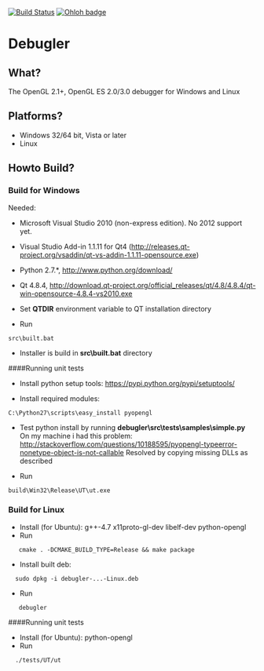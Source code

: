 [![Build Status](https://secure.travis-ci.org/debugler/debugler.png?branch=master)](http://travis-ci.org/debugler/debugler)
[![Ohloh badge](https://www.ohloh.net/p/debugler/widgets/project_thin_badge.gif)](http://www.ohloh.net/p/debugler)


# Debugler

## What?

The OpenGL 2.1+, OpenGL ES 2.0/3.0 debugger for Windows and Linux

## Platforms?
* Windows 32/64 bit, Vista or later
* Linux  

## Howto Build?

### Build for Windows

Needed: 
 * Microsoft Visual Studio 2010 (non-express edition). No 2012 support yet.

 * Visual Studio Add-in 1.1.11 for Qt4 (http://releases.qt-project.org/vsaddin/qt-vs-addin-1.1.11-opensource.exe)

 * Python 2.7.*, http://www.python.org/download/

 * Qt 4.8.4, http://download.qt-project.org/official_releases/qt/4.8/4.8.4/qt-win-opensource-4.8.4-vs2010.exe

 * Set <b>QTDIR</b> environment variable to QT installation directory 

 * Run 
```
src\built.bat
```
 * Installer is build in <b>src\built.bat</b> directory

####Running unit tests

 * Install python setup tools: https://pypi.python.org/pypi/setuptools/

 * Install required modules:
```
C:\Python27\scripts\easy_install pyopengl
```
 * Test python install by running <b>debugler\src\tests\samples\simple.py</b>
   On my machine i had this problem: http://stackoverflow.com/questions/10188595/pyopengl-typeerror-nonetype-object-is-not-callable
   Resolved by copying missing DLLs as described

 * Run
  ```
  build\Win32\Release\UT\ut.exe
  ```

### Build for Linux

  * Install (for Ubuntu): g++-4.7 x11proto-gl-dev libelf-dev python-opengl
  * Run
```
   cmake . -DCMAKE_BUILD_TYPE=Release && make package
```
  * Install built deb:
```  
  sudo dpkg -i debugler-...-Linux.deb
```
  * Run
```  
   debugler
```

####Running unit tests

  * Install (for Ubuntu): python-opengl
  * Run
```
  ./tests/UT/ut
```

